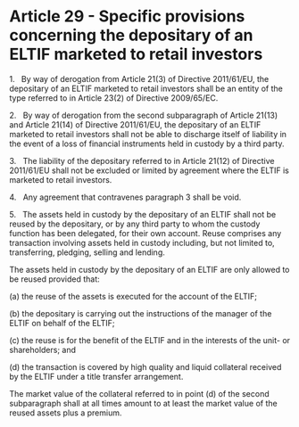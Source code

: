 # Article 29 - Specific provisions concerning the depositary of an ELTIF marketed to retail investors


1.   By way of derogation from Article 21(3) of Directive 2011/61/EU, the depositary of an ELTIF marketed to retail investors shall be an entity of the type referred to in Article 23(2) of Directive 2009/65/EC.

2.   By way of derogation from the second subparagraph of Article 21(13) and Article 21(14) of Directive 2011/61/EU, the depositary of an ELTIF marketed to retail investors shall not be able to discharge itself of liability in the event of a loss of financial instruments held in custody by a third party.

3.   The liability of the depositary referred to in Article 21(12) of Directive 2011/61/EU shall not be excluded or limited by agreement where the ELTIF is marketed to retail investors.

4.   Any agreement that contravenes paragraph 3 shall be void.

5.   The assets held in custody by the depositary of an ELTIF shall not be reused by the depositary, or by any third party to whom the custody function has been delegated, for their own account. Reuse comprises any transaction involving assets held in custody including, but not limited to, transferring, pledging, selling and lending.

The assets held in custody by the depositary of an ELTIF are only allowed to be reused provided that:

(a) the reuse of the assets is executed for the account of the ELTIF;

(b) the depositary is carrying out the instructions of the manager of the ELTIF on behalf of the ELTIF;

(c) the reuse is for the benefit of the ELTIF and in the interests of the unit- or shareholders; and

(d) the transaction is covered by high quality and liquid collateral received by the ELTIF under a title transfer arrangement.

The market value of the collateral referred to in point (d) of the second subparagraph shall at all times amount to at least the market value of the reused assets plus a premium.
